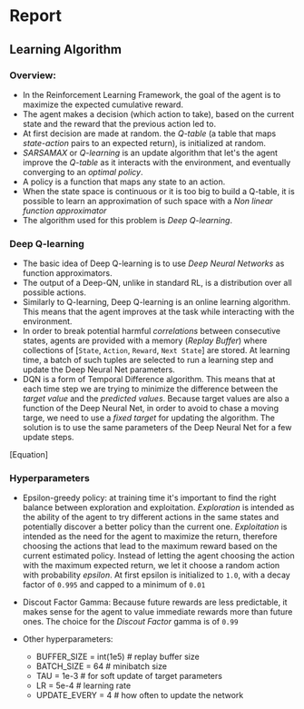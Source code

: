 # Report

## Learning Algorithm

### Overview:
* In the Reinforcement Learning Framework, the goal of the agent is to maximize
the expected cumulative reward.
* The agent makes a decision (which action to take), based on the current state and the
reward that the previous action led to.
* At first decision are made at random. the *Q-table* (a table that maps _state-action_ pairs
to an expected return), is initialized at random.
* *SARSAMAX* or *Q-learning* is an update algorithm that let's the agent improve
the *Q-table* as it interacts with the environment, and eventually converging to
an *optimal policy*.
* A policy is a function that maps any state to an action.
* When the state space is continuous or it is too big to build a Q-table, it is
possible to learn an approximation of such space with a *Non linear function approximator*
* The algorithm used for this problem is *Deep Q-learning*.

### Deep Q-learning
* The basic idea of Deep Q-learning is to use *Deep Neural Networks* as function approximators.
* The output of a Deep-QN, unlike in standard RL, is a distribution over all possible actions.
* Similarly to Q-learning, Deep Q-learning is an online learning algorithm. This
means that the agent improves at the task while interacting with the environment.
* In order to break potential harmful *correlations* between consecutive states, agents are
provided with a memory (*Replay Buffer*) where collections of [`State`, `Action`, `Reward`, `Next State`]
are stored. At learning time, a batch of such tuples are selected to run a learning step
and update the Deep Neural Net parameters.
* DQN is a form of Temporal Difference algorithm. This means that at each time step we are
trying to minimize the difference between the *target value* and the *predicted values*.
Because target values are also a function of the Deep Neural Net, in order to avoid to
chase a moving targe, we need to use a *fixed target* for updating the algorithm.
The solution is to use the same parameters of the Deep Neural Net for a few update steps.

[Equation]

### Hyperparameters
* Epsilon-greedy policy: at training time it's important to find the right balance
between exploration and exploitation.
*Exploration* is intended as the ability of the agent to try different actions in
the same states and potentially discover a better policy than the current one.
*Exploitation* is intended as the need for the agent to maximize the return, therefore
choosing the actions that lead to the maximum reward based on the current estimated policy.
Instead of letting the agent choosing the action with the maximum expected return,
we let it choose a random action with probability *epsilon*.
At first epsilon is initialized to `1.0`, with a decay factor of `0.995` and capped
to a minimum of `0.01`

* Discout Factor Gamma: Because future rewards are less predictable, it makes sense
for the agent to value immediate rewards more than future ones.
The choice for the *Discout Factor* gamma is of `0.99`

* Other hyperparameters:
    * BUFFER_SIZE = int(1e5)  # replay buffer size
    * BATCH_SIZE = 64         # minibatch size
    * TAU = 1e-3              # for soft update of target parameters
    * LR = 5e-4               # learning rate
    * UPDATE_EVERY = 4        # how often to update the network

